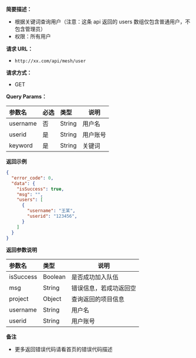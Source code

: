 **简要描述：**

- 根据关键词查询用户（注意：这条 api 返回的 users 数组仅包含普通用户，不包含管理员）
- 权限：所有用户

**请求 URL：**

- `http://xx.com/api/mesh/user`

**请求方式：**

- GET

**Query Params：**

| 参数名   | 必选 | 类型   | 说明   |
| :------- | :--- | :----- | ------ |
| username | 否   | String | 用户名 |
| userid | 是   | String | 用户账号 |
| keyword  | 是   | String | 关键词 |

**返回示例**

```json
{
  "error_code": 0,
  "data": {
    "isSuccess": true,
    "msg": "",
    "users": [
      {
        "username": "王某",
        "userid": "123456",
      }
    ]
  }
}
```

**返回参数说明**

| 参数名      | 类型    | 说明                                                                           |
| :---------- | :------ | ------------------------------------------------------------------------------ |
| isSuccess   | Boolean | 是否成功加入队伍                                                               |
| msg         | String  | 错误信息，若成功返回空                                                         |
| project     | Object  | 查询返回的项目信息                                                             |
| username    | String  | 用户名                                                                         |
| userid     | String  | 用户账号                                                                                                                                                |

**备注**

- 更多返回错误代码请看首页的错误代码描述
